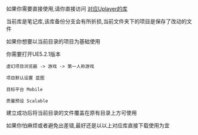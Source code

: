 如果你需要直接使用,请你直接访问 [对应Uplayer的库](https://github.com/i12cu84/UPlayer)

当前库是笔记库,该库备份分支会有所折损,当前文件夹下的项目是保存了改动的文件

如果你想要以当前目录的项目为基础使用

你需要打开UE5.2.1版本
```
虚幻项目浏览器 -> 游戏 -> 第一人称游戏

项目默认设置 蓝图

目标平台 Mobile

质量预设 Scalable
```

建立成功后将当前目录的文件覆盖在原有目录上方可使用

如果你怕麻烦或者避免出差错,最好还是以以上对应库直接下载使用为宜